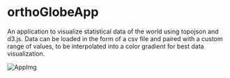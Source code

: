 # orthoGlobeApp
An application to visualize statistical data of the world using topojson and d3.js.  Data can be loaded in the form of a csv file and paired with a custom range of values, to be interpolated into a color gradient for best data visualization.


![AppImg](/images/globeApp320.png)
